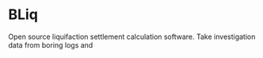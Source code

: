 # BLiq
Open source liquifaction settlement calculation software. Take investigation data from boring logs and 
